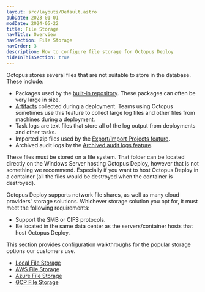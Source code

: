 ```yaml
---
layout: src/layouts/Default.astro
pubDate: 2023-01-01
modDate: 2024-05-22
title: File Storage
navTitle: Overview
navSection: File Storage
navOrder: 3
description: How to configure file storage for Octopus Deploy
hideInThisSection: true
---
```


Octopus stores several files that are not suitable to store in the database. These include:

- Packages used by the [built-in repository](/docs/packaging-applications/package-repositories/built-in-repository). These packages can often be very large in size.
- [Artifacts](/docs/projects/deployment-process/artifacts) collected during a deployment. Teams using Octopus sometimes use this feature to collect large log files and other files from machines during a deployment.
- Task logs are text files that store all of the log output from deployments and other tasks.
- Imported zip files used by the [Export/Import Projects feature](/docs/projects/export-import).
- Archived audit logs by the [Archived audit logs feature](/docs/security/users-and-teams/auditing/#archived-audit-events).
  
These files must be stored on a file system.  That folder can be located directly on the Windows Server hosting Octopus Deploy, however that is not something we recommend.  Especially if you want to host Octopus Deploy in a container (all the files would be destroyed when the container is destroyed).  

Octopus Deploy supports network file shares, as well as many cloud providers' storage solutions.  Whichever storage solution you opt for, it must meet the following requirements:

- Support the SMB or CIFS protocols.
- Be located in the same data center as the servers/container hosts that host Octopus Deploy.

This section provides configuration walkthroughs for the popular storage options our customers use.

- [Local File Storage](/docs/installation/file-storage/local-storage)
- [AWS File Storage](/docs/installation/file-storage/aws-storage)
- [Azure File Storage](/docs/installation/file-storage/azure-storage)
- [GCP File Storage](/docs/installation/file-storage/gcp-storage)
